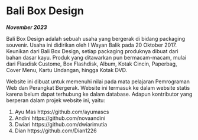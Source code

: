 <h1>Bali Box Design</h1>
<i><b><p>November 2023</p></b></i>
<p>Bali Box Design adalah sebuah usaha yang bergerak di bidang packaging souvenir. Usaha ini didirikan oleh I Wayan Balik pada 20 Oktober 2017. Keunikan dari Bali Box Design, setiap packaging produknya dibuat dari bahan dasar kayu. Produk yang ditawarkan pun bermacam-macam, mulai dari Flasdisk Custome, Box Flashdisk, Album, Kotak Cincin, Paperbag, Cover Menu, Kartu Undangan, hingga Kotak DVD.</p>
<p>Website ini dibuat untuk memenuhi nilai pada mata pelajaran Pemrograman Web dan Perangkat Bergerak. Website ini termasuk ke dalam website statis karena belum dapat terhubung ke dalam database. Adapun kontributor yang berperan dalam projek website ini, yaitu:</p>
<ol>
  <li>Ayu Mas https://github.com/ayumascs</li>
  <li>Andini https://github.com/novaandini</li>
  <li>Dwiari https://github.com/dwiarimutia</li>
  <li>Dian https://github.com/Dian1226</li>
</ol>
